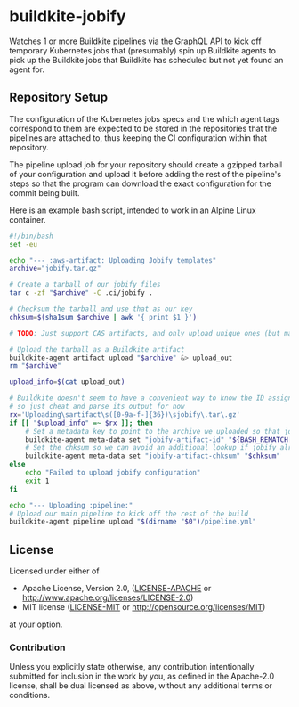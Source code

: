 # buildkite-jobify

Watches 1 or more Buildkite pipelines via the GraphQL API to kick off temporary Kubernetes jobs that (presumably)
spin up Buildkite agents to pick up the Buildkite jobs that Buildkite has scheduled but not yet found an agent for.

## Repository Setup

The configuration of the Kubernetes jobs specs and the which agent tags correspond to them are expected to be
stored in the repositories that the pipelines are attached to, thus keeping the CI configuration within that repository.

The pipeline upload job for your repository should create a gzipped tarball of your configuration and upload it before adding the rest of the pipeline's steps so that the program can download the exact configuration for the commit being built.

Here is an example bash script, intended to work in an Alpine Linux container.

```sh
#!/bin/bash
set -eu

echo "--- :aws-artifact: Uploading Jobify templates"
archive="jobify.tar.gz"

# Create a tarball of our jobify files
tar c -zf "$archive" -C .ci/jobify .

# Checksum the tarball and use that as our key
chksum=$(sha1sum $archive | awk '{ print $1 }')

# TODO: Just support CAS artifacts, and only upload unique ones (but maybe buildkite already does?)

# Upload the tarball as a Buildkite artifact
buildkite-agent artifact upload "$archive" &> upload_out
rm "$archive"

upload_info=$(cat upload_out)

# Buildkite doesn't seem to have a convenient way to know the ID assigned to the artifact
# so just cheat and parse its output for now
rx='Uploading\sartifact\s([0-9a-f-]{36})\sjobify\.tar\.gz'
if [[ "$upload_info" =~ $rx ]]; then
    # Set a metadata key to point to the archive we uploaded so that jobify can pick it up
    buildkite-agent meta-data set "jobify-artifact-id" "${BASH_REMATCH[1]}"
    # Set the chksum so we can avoid an additional lookup if jobify already has the data
    buildkite-agent meta-data set "jobify-artifact-chksum" "$chksum"
else
    echo "Failed to upload jobify configuration"
    exit 1
fi

echo "--- Uploading :pipeline:"
# Upload our main pipeline to kick off the rest of the build
buildkite-agent pipeline upload "$(dirname "$0")/pipeline.yml"
```

## License

Licensed under either of

* Apache License, Version 2.0, ([LICENSE-APACHE](LICENSE-APACHE) or http://www.apache.org/licenses/LICENSE-2.0)
* MIT license ([LICENSE-MIT](LICENSE-MIT) or http://opensource.org/licenses/MIT)

at your option.

### Contribution

Unless you explicitly state otherwise, any contribution intentionally
submitted for inclusion in the work by you, as defined in the Apache-2.0
license, shall be dual licensed as above, without any additional terms or
conditions.  
